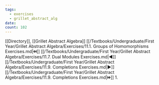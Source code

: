 ```yaml
---
tags:
  - exercises
  - grillet_abstract_alg
date:
count: 102
---
```

[[Directory]], [[Grillet Abstract Algebra]]
[[/Textbooks/Undergraduate/First Year/Grillet Abstract Algebra/Exercises/11.1. Groups of Homomorphisms Exercises.md|🞀🞀]] [[/Textbooks/Undergraduate/First Year/Grillet Abstract Algebra/Exercises/11.7. Dual Modules Exercises.md|◀]] [[/Textbooks/Undergraduate/First Year/Grillet Abstract Algebra/Exercises/11.9. Completions Exercises.md|▶]] [[/Textbooks/Undergraduate/First Year/Grillet Abstract Algebra/Exercises/11.9. Completions Exercises.md|🞂🞂]]
1. 